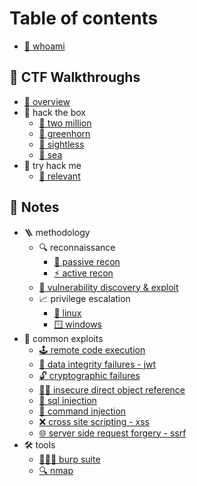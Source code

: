 # Table of contents

* [🥷 whoami](README.md)

## 🚶 CTF Walkthroughs

* [🔭 overview](ctf-walkthroughs/overview.md)
* 🏁 hack the box
	* [🐧 two million](ctf-walkthroughs/hack-the-box/two-million/README.md)
	* [🐧 greenhorn](ctf-walkthroughs/hack-the-box/greenhorn/README.md)
	* [🐧 sightless](ctf-walkthroughs/hack-the-box/sightless/README.md)
	* [🐧 sea](ctf-walkthroughs/hack-the-box/sea/README.md)
* 🏁 try hack me
	* [🐧 relevant](ctf-walkthroughs/try-hack-me/relevant/README.md)

## 📖 Notes

* 🪜 methodology
	* 🔍 reconnaissance
		* [👀 passive recon](notes/methodology/reconnaissance/passive-recon/README.md)
		* [⚡ active recon](notes/methodology/reconnaissance/active-recon/README.md)
	* [🐛 vulnerability discovery & exploit](<notes/methodology/vulnerability-discovery-&-exploit/README.md>)
	* 📈 privilege escalation
		* [🐧 linux](<notes/methodology/privilege-escalation/linux/README.md>)
		* [🪟 windows](<notes/methodology/privilege-escalation/windows/README.md>)
* 🐞 common exploits
	* [🕹️ remote code execution](notes/common-exploits/remote-code-execution/README.md)
	* [🍪 data integrity failures - jwt](notes/common-exploits/data-integrity-failures---jwt/README.md)
	* [🔓 cryptographic failures](notes/common-exploits/cryptographic-failures/README.md)
	* [😶‍🌫️ insecure direct object reference](notes/common-exploits/insecure-direct-object-reference/README.md)
	* [💉 sql injection](notes/common-exploits/sql-injection/README.md)
	* [💉 command injection](notes/common-exploits/command-injection/README.md)
	* [❌ cross site scripting - xss](notes/common-exploits/cross-site-scripting-xss/README.md)
	* [🌐 server side request forgery - ssrf](notes/common-exploits/server-side-request-forgery-ssrf/README.md)
* 🛠️ tools
	* [👩‍👦‍👦 burp suite](notes/tools/burp-suite/README.md)
	* [🔍 nmap](notes/tools/nmap/README.md)
